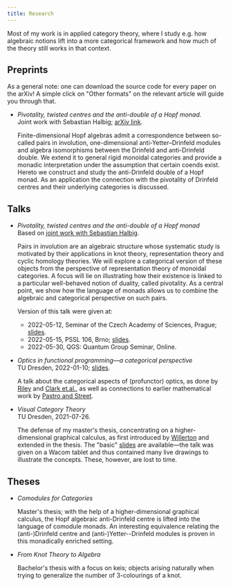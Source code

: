 ```yaml
---
title: Research
---
```


Most of my work is in applied category theory, where I study e.g. how
algebraic notions lift into a more categorical framework and how much of
the theory still works in that context.

## Preprints

As a general note: one can download the source code for every paper on
the arXiv!  A simple click on "Other formats" on the relevant article
will guide you through that.

- *Pivotality, twisted centres and the anti-double of a Hopf monad.* \
  Joint work with Sebastian Halbig; [arXiv link](https://arxiv.org/abs/2201.05361).

  Finite-dimensional Hopf algebras admit a correspondence between
  so-called pairs in involution, one-dimensional anti-Yetter–Drinfeld
  modules and algebra isomorphisms between the Drinfeld and
  anti-Drinfeld double.  We extend it to general rigid monoidal
  categories and provide a monadic interpretation under the assumption
  that certain coends exist.  Hereto we construct and study the
  anti-Drinfeld double of a Hopf monad.  As an application the
  connection with the pivotality of Drinfeld centres and their
  underlying categories is discussed.

## Talks

- *Pivotality, twisted centres and the anti-double of a Hopf monad* \
  Based on [joint work with Sebastian Halbig](https://arxiv.org/abs/2201.05361).

  Pairs in involution are an algebraic structure whose systematic study
  is motivated by their applications in knot theory, representation
  theory and cyclic homology theories.  We will explore a categorical
  version of these objects from the perspective of representation theory
  of monoidal categories.  A focus will lie on illustrating how their
  existence is linked to a particular well-behaved notion of duality,
  called pivotality.  As a central point, we show how the language of
  monads allows us to combine the algebraic and categorical perspective
  on such pairs.

  Version of this talk were given at:

    - 2022-05-12, Seminar of the Czech Academy of Sciences, Prague; [slides](/talks/prague.pdf).
    - 2022-05-15, PSSL 106, Brno; [slides](/talks/brno.pdf).
    - 2022-05-30, QGS: Quantum Group Seminar, Online.

- *Optics in functional programming—a categorical perspective* \
  TU Dresden, 2022-01-10; [slides](/talks/profunctor-optics.pdf).

  A talk about the categorical aspects of (profunctor) optics, as done
  by [Riley] and [Clark et.al.], as well as connections to earlier
  mathematical work by [Pastro and Street].

[Clark et.al.]: https://arxiv.org/abs/2001.07488
[Pastro and Street]: https://arxiv.org/abs/0711.1859
[Riley]: https://arxiv.org/abs/1809.00738
[Slides available]: ./talks/profunctor-optics.pdf

- *Visual Category Theory* \
  TU Dresden, 2021-07-26.

  The defense of my master's thesis, concentrating on a
  higher-dimensional graphical calculus, as first introduced by
  [Willerton] and extended in the thesis.  The "basic" [slides] are
  available—the talk was given on a Wacom tablet and thus contained many
  live drawings to illustrate the concepts.  These, however, are lost to
  time.

[Willerton]: https://arxiv.org/abs/0807.0658
[slides]: ./talks/visual-category-theory.pdf

## Theses

- *Comodules for Categories*

  Master's thesis; with the help of a higher-dimensional graphical
  calculus, the Hopf algebraic anti-Drinfeld centre is lifted into the
  language of comodule monads.  An interesting equivalence relating the
  (anti-)Drinfeld centre and (anti-)Yetter--Drinfeld modules is proven
  in this monadically enriched setting.

- *From Knot Theory to Algebra*

  Bachelor's thesis with a focus on keis; objects arising naturally when
  trying to generalize the number of 3-colourings of a knot.
